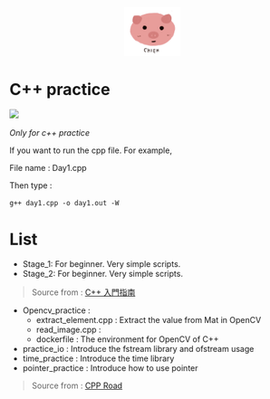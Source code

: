 <div align="center"><img src="./images/logo.JPG" width="100"></div>

# C++ practice

[![](https://img.shields.io/badge/Level-Beginner-blue)](https://github.com/chiehpower/cxx_practice) 

*Only for c++ practice*

If you want to run the cpp file.
For example,

File name : Day1.cpp

Then type :
```
g++ day1.cpp -o day1.out -W
```

# List

- Stage_1: For beginner. Very simple scripts.   
- Stage_2: For beginner. Very simple scripts. 

> Source from : [C++ 入門指南](http://kaiching.org/pydoing/cpp.html)

- Opencv_practice : 
  - extract_element.cpp : Extract the value from Mat in OpenCV 
  - read_image.cpp : 
  - dockerfile : The environment for OpenCV of C++ 
- practice_io : Introduce the fstream library and ofstream usage
- time_practice : Introduce the time library
- pointer_practice : Introduce how to use pointer

> Source from : [CPP Road](https://cpproad.blogspot.com/2019/04/c-cpp-road.html)


